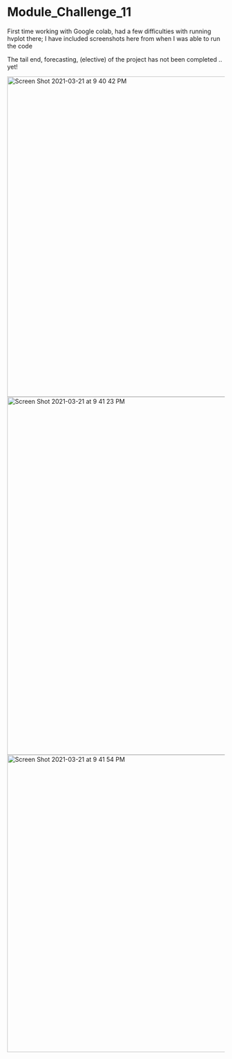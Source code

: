 # Module_Challenge_11
 
First time working with Google colab, had a few difficulties with running hvplot there; I have included screenshots here from when I was able to run the code

The tail end, forecasting, (elective) of the project has not been completed .. yet! 

<img width="740" alt="Screen Shot 2021-03-21 at 9 40 42 PM" src="https://user-images.githubusercontent.com/75814260/111941477-60dcbc00-8a8e-11eb-819b-1d3151f4ae63.png">
<img width="827" alt="Screen Shot 2021-03-21 at 9 41 23 PM" src="https://user-images.githubusercontent.com/75814260/111941482-62a67f80-8a8e-11eb-97d3-a7d3ef0da8a4.png">
<img width="687" alt="Screen Shot 2021-03-21 at 9 41 54 PM" src="https://user-images.githubusercontent.com/75814260/111941487-64704300-8a8e-11eb-8d8e-6788117b4c32.png">
